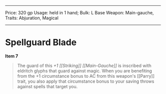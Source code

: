 
---
Price: 320 gp
Usage: held in 1 hand;
Bulk: L
Base Weapon: Main-gauche,
Traits: Abjuration, Magical

---

# Spellguard Blade

**Item 7**

> The guard of this *+1 [[Striking]] [[Main-Gauche]]* is inscribed with eldritch glyphs that guard against magic. When you are benefiting from the +1 circumstance bonus to AC from this weapon's [[Parry]] trait, you also apply that circumstance bonus to your saving throws against spells that target you.

